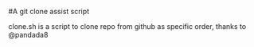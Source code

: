 #A git clone assist script

clone.sh is a script to clone repo from github as specific order, thanks to @pandada8
